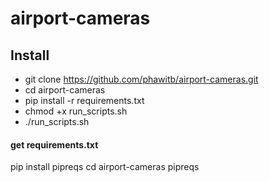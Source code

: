 # airport-cameras

## Install
- git clone https://github.com/phawitb/airport-cameras.git
- cd airport-cameras
- pip install -r requirements.txt
- chmod +x run_scripts.sh
- ./run_scripts.sh

#### get requirements.txt
pip install pipreqs
cd airport-cameras
pipreqs



